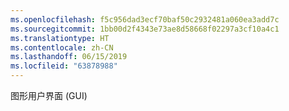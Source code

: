 ```yaml
---
ms.openlocfilehash: f5c956dad3ecf70baf50c2932481a060ea3add7c
ms.sourcegitcommit: 1bb00d2f4343e73ae8d58668f02297a3cf10a4c1
ms.translationtype: HT
ms.contentlocale: zh-CN
ms.lasthandoff: 06/15/2019
ms.locfileid: "63878988"
---
```

图形用户界面 (GUI)